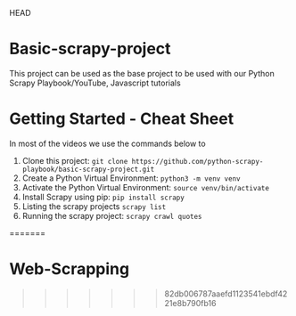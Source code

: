  HEAD
# Basic-scrapy-project
This project can be used as the base project to be used with our Python Scrapy Playbook/YouTube, Javascript tutorials

# Getting Started - Cheat Sheet
In most of the videos we use the commands below to
1. Clone this project: `git clone https://github.com/python-scrapy-playbook/basic-scrapy-project.git`
2. Create a Python Virtual Environment: `python3 -m venv venv`
3. Activate the Python Virtual Environment: `source venv/bin/activate`
4. Install Scrapy using pip: `pip install scrapy`
5. Listing the scrapy projects `scrapy list` 
6. Running the scrapy project: `scrapy crawl quotes` 




=======
# Web-Scrapping
>>>>>>> 82db006787aaefd1123541ebdf4221e8b790fb16
